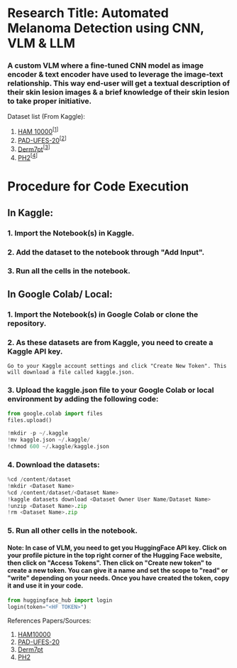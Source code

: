 # Research Title: Automated Melanoma Detection using CNN, VLM & LLM

### A custom VLM where a fine-tuned CNN model as image encoder & text encoder have used to leverage the image-text relationship. This way end-user will get a textual description of their skin lesion images & a brief knowledge  of their skin lesion to take proper initiative.

Dataset list (From Kaggle): 
1. [HAM 10000](https://www.kaggle.com/datasets/kmader/skin-cancer-mnist-ham10000)<sup>[<a href="#ref1">1</a>]</sup>
2. [PAD-UFES-20](https://www.kaggle.com/datasets/mahdavi1202/skin-cancer)<sup>[<a href="#ref2">2</a>]</sup>
3. [Derm7pt](https://www.kaggle.com/datasets/menakamohanakumar/derm7pt)<sup>[<a href="#ref3">3</a>]</sup>
4. [PH2](https://www.kaggle.com/datasets/kliuiev/ph2databaseaddi)<sup>[<a href="#ref4">4</a>]</sup>

# Procedure for Code Execution

## In Kaggle:
 ### 1. Import the Notebook(s) in Kaggle.
 ### 2. Add the dataset to the notebook through "Add Input".
 ### 3. Run all the cells in the notebook.

## In Google Colab/ Local:
### 1. Import the Notebook(s) in Google Colab or clone the repository.
### 2. As these datasets are from Kaggle, you need to create a Kaggle API key.
    Go to your Kaggle account settings and click "Create New Token". This will download a file called kaggle.json.
### 3. Upload the kaggle.json file to your Google Colab or local environment by adding the following code:
```python
from google.colab import files
files.upload()

!mkdir -p ~/.kaggle
!mv kaggle.json ~/.kaggle/
!chmod 600 ~/.kaggle/kaggle.json
```

### 4. Download the datasets:
```python
%cd /content/dataset
!mkdir <Dataset Name>
%cd /content/dataset/<Dataset Name>
!kaggle datasets download <Dataset Owner User Name/Dataset Name>
!unzip <Dataset Name>.zip
!rm <Dataset Name>.zip
```
### 5. Run all other cells in the notebook.

#### Note: In case of VLM, you need to get you HuggingFace API key. Click on your profile picture in the top right corner of the Hugging Face website, then click on "Access Tokens". Then click on "Create new token" to create a new token. You can give it a name and set the scope to "read" or "write" depending on your needs. Once you have created the token, copy it and use it in your code.
```python
from huggingface_hub import login
login(token="<HF TOKEN>")
```

References Papers/Sources:

1. <a id="ref1"></a> [HAM10000](https://arxiv.org/abs/1803.10417)
2. <a id="ref2"></a> [PAD-UFES-20](https://www.sciencedirect.com/science/article/pii/S235234092031115X)
3. <a id="ref3"></a> [Derm7pt](https://arxiv.org/abs/2409.12390)
4. <a id="ref4"></a> [PH2](https://www.fc.up.pt/addi/ph2%20database.html)